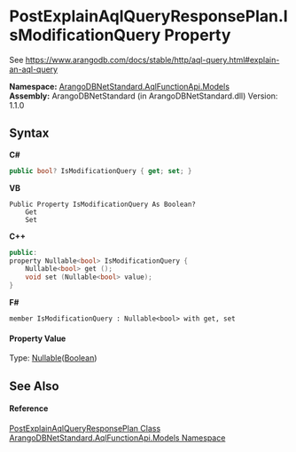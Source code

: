 # PostExplainAqlQueryResponsePlan.IsModificationQuery Property 
 

See https://www.arangodb.com/docs/stable/http/aql-query.html#explain-an-aql-query

**Namespace:**&nbsp;<a href="e03acbe1-782e-533e-7ffe-cd51613ed54f">ArangoDBNetStandard.AqlFunctionApi.Models</a><br />**Assembly:**&nbsp;ArangoDBNetStandard (in ArangoDBNetStandard.dll) Version: 1.1.0

## Syntax

**C#**<br />
``` C#
public bool? IsModificationQuery { get; set; }
```

**VB**<br />
``` VB
Public Property IsModificationQuery As Boolean?
	Get
	Set
```

**C++**<br />
``` C++
public:
property Nullable<bool> IsModificationQuery {
	Nullable<bool> get ();
	void set (Nullable<bool> value);
}
```

**F#**<br />
``` F#
member IsModificationQuery : Nullable<bool> with get, set

```


#### Property Value
Type: <a href="https://docs.microsoft.com/dotnet/api/system.nullable-1" target="_blank" rel="noopener noreferrer">Nullable</a>(<a href="https://docs.microsoft.com/dotnet/api/system.boolean" target="_blank" rel="noopener noreferrer">Boolean</a>)

## See Also


#### Reference
<a href="7eaee5d9-3125-cc86-eb86-9f9995689584">PostExplainAqlQueryResponsePlan Class</a><br /><a href="e03acbe1-782e-533e-7ffe-cd51613ed54f">ArangoDBNetStandard.AqlFunctionApi.Models Namespace</a><br />
